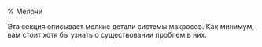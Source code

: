 % Мелочи

Эта секция описывает мелкие детали системы макросов. Как минимум, вам стоит хотя
бы узнать о существовании проблем в них.
